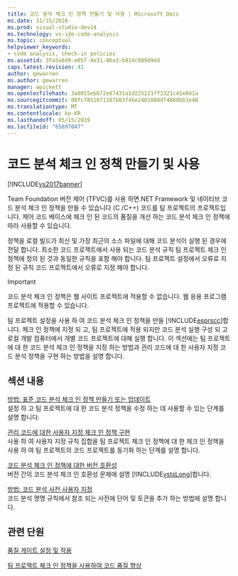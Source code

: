 ```yaml
---
title: 코드 분석 체크 인 정책 만들기 및 사용 | Microsoft Docs
ms.date: 11/15/2016
ms.prod: visual-studio-dev14
ms.technology: vs-ide-code-analysis
ms.topic: conceptual
helpviewer_keywords:
- code analysis, check-in policies
ms.assetid: 3fa5a849-e05f-4e31-8ba3-b014c889d94d
caps.latest.revision: 41
author: gewarren
ms.author: gewarren
manager: wpickett
ms.openlocfilehash: 3a8015eb672e87431a1d225221ff2321c41e041a
ms.sourcegitcommit: 08fc78516f1107b83f46e2401888df4868bb1e40
ms.translationtype: MT
ms.contentlocale: ko-KR
ms.lasthandoff: 05/15/2019
ms.locfileid: "65697047"
---
```

# <a name="creating-and-using-code-analysis-check-in-policies"></a>코드 분석 체크 인 정책 만들기 및 사용
[!INCLUDE[vs2017banner](../includes/vs2017banner.md)]

Team Foundation 버전 제어 (TFVC)를 사용 하면.NET Framework 및 네이티브 코드 분석 체크 인 정책을 만들 수 있습니다 (C /C++) 코드를 팀 프로젝트의 프로젝트입니다. 제어 코드 베이스에 체크 인 된 코드의 품질을 개선 하는 코드 분석 체크 인 정책에 따라 사용할 수 있습니다.  
  
 정책을 로컬 빌드가 최신 및 가장 최근의 소스 파일에 대해 코드 분석이 실행 된 경우에 전달 합니다. 최소한 코드 프로젝트에서 사용 되는 코드 분석 규칙 팀 프로젝트 체크 인 정책에 정의 된 것과 동일한 규칙을 포함 해야 합니다. 팀 프로젝트 설정에서 오류로 지정 된 규칙 코드 프로젝트에서 오류로 지정 해야 합니다.  
  
> [!IMPORTANT]
> 코드 분석 체크 인 정책은 웹 사이트 프로젝트에 적용할 수 없습니다. 웹 응용 프로그램 프로젝트에 적용할 수 있습니다.  
  
 팀 프로젝트 설정을 사용 하 여 코드 분석 체크 인 정책을 만들 [!INCLUDE[esprscc](../includes/esprscc-md.md)]합니다. 체크 인 정책에 지정 되 고, 팀 프로젝트에 적용 되지만 코드 분석 실행 구성 되 고 로컬 개발 컴퓨터에서 개별 코드 프로젝트에 대해 실행 합니다. 이 섹션에는 팀 프로젝트에 대 한 코드 분석 체크 인 정책을 지정 하는 방법과 관리 코드에 대 한 사용자 지정 코드 분석 정책을 구현 하는 방법을 설명 합니다.  
  
## <a name="in-this-section"></a>섹션 내용  
 [방법: 표준 코드 분석 체크 인 정책 만들기 또는 업데이트](../code-quality/how-to-create-or-update-standard-code-analysis-check-in-policies.md)  
 설정 하 고 팀 프로젝트에 대 한 코드 분석 정책을 수정 하는 데 사용할 수 있는 단계를 설명 합니다.  
  
 [관리 코드에 대한 사용자 지정 체크 인 정책 구현](../code-quality/implementing-custom-code-analysis-check-in-policies-for-managed-code.md)  
 사용 하 여 사용자 지정 규칙 집합을 팀 프로젝트 체크 인 정책에 대 한 체크 인 정책을 사용 하 여 팀 프로젝트의 코드 프로젝트를 동기화 하는 단계를 설명 합니다.  
  
 [코드 분석 체크 인 정책에 대한 버전 호환성](../code-quality/version-compatibility-for-code-analysis-check-in-policies.md)  
 버전 간의 코드 분석 체크 인 호환성 문제에 설명 [!INCLUDE[vstsLong](../includes/vstslong-md.md)]합니다.  
  
 [방법: 코드 분석 사전 사용자 지정](../code-quality/how-to-customize-the-code-analysis-dictionary.md)  
 코드 분석 명명 규칙에서 참조 되는 사전에 단어 및 토큰을 추가 하는 방법에 설명 합니다.  
  
## <a name="related-sections"></a>관련 단원  
 [품질 게이트 설정 및 적용](https://msdn.microsoft.com/library/bdc5666e-6cf0-45b2-a0a1-133c3f61e852)  
  
 [팀 프로젝트 체크 인 정책을 사용하여 코드 품질 향상](../code-quality/enhancing-code-quality-with-team-project-check-in-policies.md)
